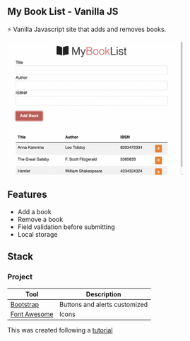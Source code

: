 ## My Book List - Vanilla JS
⚡ Vanilla Javascript site that adds and removes books.  

<a href="url"><img src="https://raw.githubusercontent.com/jtc27/BookList-Javascript-Vanilla/main/mybooklist.png" height="300"></a>

## Features
* Add a book
* Remove a book
* Field validation before submitting
* Local storage

## Stack

### Project

| Tool  | Description |
| ------------- | ------------- |
|  [Bootstrap](https://getbootstrap.com/)  | Buttons and alerts customized  |
| [Font Awesome](https://fontawesome.com/) | Icons  |

This was created following a [tutorial](https://www.youtube.com/watch?v=JaMCxVWtW58) 



